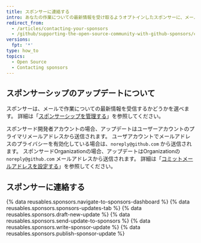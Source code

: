 ```yaml
---
title: スポンサーに連絡する
intro: あなたの作業についての最新情報を受け取るようオプトインしたスポンサーに、メールを送信できます。
redirect_from:
  - /articles/contacting-your-sponsors
  - /github/supporting-the-open-source-community-with-github-sponsors/contacting-your-sponsors
versions:
  fpt: '*'
type: how_to
topics:
  - Open Source
  - Contacting sponsors
---
```


## スポンサーシップのアップデートについて

スポンサーは、メールで作業についての最新情報を受信するかどうかを選べます。 詳細は「[スポンサーシップを管理する](/sponsors/sponsoring-open-source-contributors/managing-your-sponsorship)」を参照してください。

スポンサード開発者アカウントの場合、アップデートはユーザーアカウントのプライマリメールアドレスから送信されます。 ユーザアカウントでメールアドレスのプライバシーを有効化している場合は、`noreply@github.com` から送信されます。 スポンサードOrganizationの場合、アップデートはOrganizationの`noreply@github.com` メールアドレスから送信されます。 詳細は「[コミットメールアドレスを設定する](/articles/setting-your-commit-email-address)」を参照してください。

## スポンサーに連絡する

{% data reusables.sponsors.navigate-to-sponsors-dashboard %}
{% data reusables.sponsors.sponsors-updates-tab %}
{% data reusables.sponsors.draft-new-update %}
{% data reusables.sponsors.send-update-to-sponsors %}
{% data reusables.sponsors.write-sponsor-update %}
{% data reusables.sponsors.publish-sponsor-update %}
